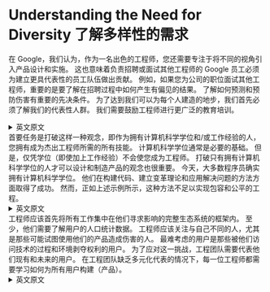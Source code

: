 # Understanding the Need for Diversity 了解多样性的需求
在 Google，我们认为，作为一名出色的工程师，您还需要专注于将不同的视角引入产品设计和实施。 这也意味着负责招聘或面试其他工程师的 Google 员工必须为建立更具代表性的员工队伍做出贡献。 例如，如果您为公司的职位面试其他工程师，重要的是要了解在招聘过程中如何产生有偏见的结果。 了解如何预测和预防伤害有重要的先决条件。 为了达到我们可以为每个人建造的地步，我们首先必须了解我们的代表性人群。 我们需要鼓励工程师进行更广泛的教育培训。
<details> <summary>英文原文</summary><div style="border:1px solid #eee;padding:5px;background-color:#F2F2F2">
At Google, we believe that being an exceptional engineer requires that you also focus on bringing diverse perspectives into product design and implementation. It also means that Googlers responsible for hiring or interviewing other engineers must contribute to building a more representative workforce. For example, if you interview other engineers for positions at your company, it is important to learn how biased outcomes happen in hiring. There are significant prerequisites for understanding how to anticipate harm and prevent it. To get to the point where we can build for everyone, we first must understand our representative populations. We need to encourage engineers to have a wider scope of educational training.
</div></details>
首要任务是打破这样一种观念，即作为拥有计算机科学学位和/或工作经验的人，您拥有成为杰出工程师所需的所有技能。 计算机科学学位通常是必要的基础。 但是，仅凭学位（即使加上工作经验）不会使您成为工程师。 打破只有拥有计算机科学学位的人才可以设计和制造产品的观念也很重要。 今天，大多数程序员确实拥有计算机科学学位。 他们在构建代码、建立变革理论和应用解决问题的方法方面取得了成功。 然而，正如上述示例所示，这种方法不足以实现包容和公平的工程。
<details> <summary>英文原文</summary><div style="border:1px solid #eee;padding:5px;background-color:#F2F2F2">
The first order of business is to disrupt the notion that as a person with a computer science degree and/or work experience, you have all the skills you need to become an exceptional engineer. A computer science degree is often a necessary foundation. However, the degree alone (even when coupled with work experience) will not make you an engineer. It is also important to disrupt the idea that only people with computer science degrees can design and build products. Today, most programmers do have a computer science degree; they are successful at building code, establishing theories of change, and applying methodologies for problem solving. However, as the aforementioned examples demonstrate, this approach is insufficient for inclusive and equitable engineering.
</div></details>
工程师应该首先将所有工作集中在他们寻求影响的完整生态系统的框架内。 至少，他们需要了解用户的人口统计数据。 工程师应该关注与自己不同的人，尤其是那些可能试图使用他们的产品造成伤害的人。 最难考虑的用户是那些被他们访问技术的过程和环境剥夺权利的用户。 为了应对这一挑战，工程团队需要代表他们现有和未来的用户。 在工程团队缺乏多元化代表的情况下，每一位工程师都需要学习如何为所有用户构建（产品）。
<details> <summary>英文原文</summary><div style="border:1px solid #eee;padding:5px;background-color:#F2F2F2">
Engineers should begin by focusing all work within the framing of the complete ecosystem they seek to influence. At minimum, they need to understand the population demographics of their users. Engineers should focus on people who are different than themselves, especially people who might attempt to use their products to cause harm. The most difficult users to consider are those who are disenfranchised by the processes and the environment in which they access technology. To address this challenge, engineering teams need to be representative of their existing and future users. In the absence of diverse representation on engineering teams, individual engineers need to learn how to build for all users.
</div></details>
